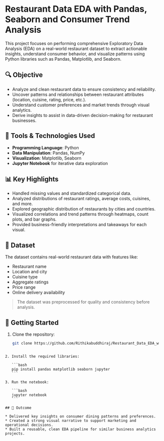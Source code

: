 

# Restaurant Data EDA with Pandas, Seaborn and Consumer Trend Analysis

This project focuses on performing comprehensive Exploratory Data Analysis (EDA) on a real-world restaurant dataset to extract actionable insights, understand consumer behavior, and visualize patterns using Python libraries such as Pandas, Matplotlib, and Seaborn.

## 🔍 Objective

- Analyze and clean restaurant data to ensure consistency and reliability.
- Uncover patterns and relationships between restaurant attributes (location, cuisine, rating, price, etc.).
- Understand customer preferences and market trends through visual analytics.
- Derive insights to assist in data-driven decision-making for restaurant businesses.

## 🧰 Tools & Technologies Used

- **Programming Language**: Python  
- **Data Manipulation**: Pandas, NumPy  
- **Visualization**: Matplotlib, Seaborn  
- **Jupyter Notebook** for iterative data exploration

## 📊 Key Highlights

- Handled missing values and standardized categorical data.
- Analyzed distributions of restaurant ratings, average costs, cuisines, and more.
- Explored geographic distribution of restaurants by cities and countries.
- Visualized correlations and trend patterns through heatmaps, count plots, and bar graphs.
- Provided business-friendly interpretations and takeaways for each visual.

## 📁 Dataset

The dataset contains real-world restaurant data with features like:
- Restaurant name
- Location and city
- Cuisine type
- Aggregate ratings
- Price range
- Online delivery availability

> The dataset was preprocessed for quality and consistency before analysis.

## 🚀 Getting Started

1. Clone the repository:
   ```bash
   git clone https://github.com/Rithikabuddhiraj/Restaurant_Data_EDA_with_Pandas_Seaborn_and_Consumer_Trend_Analysis.git
````

2. Install the required libraries:

   ```bash
   pip install pandas matplotlib seaborn jupyter
   ```

3. Run the notebook:

   ```bash
   jupyter notebook
   ```

## 📌 Outcome

* Delivered key insights on consumer dining patterns and preferences.
* Created a strong visual narrative to support marketing and operational decisions.
* Built a reusable, clean EDA pipeline for similar business analytics projects.
